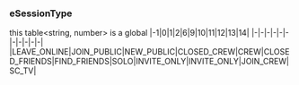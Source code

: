 
### eSessionType
this table<string, number> is a global
|-1|0|1|2|6|9|10|11|12|13|14|
|-|-|-|-|-|-|-|-|-|-|-|
|LEAVE_ONLINE|JOIN_PUBLIC|NEW_PUBLIC|CLOSED_CREW|CREW|CLOSED_FRIENDS|FIND_FRIENDS|SOLO|INVITE_ONLY|INVITE_ONLY|JOIN_CREW|SC_TV|